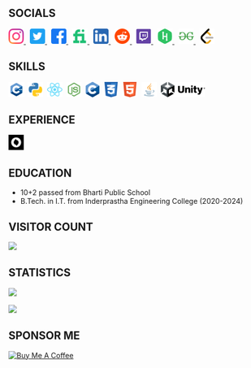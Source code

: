 ## **SOCIALS**

<p>
<a href="https://www.instagram.com/faisalsaifii">
    <img src="https://github.com/faisalsaifii/faisalsaifii/blob/main/assets/icons/socials/Instagram.svg?raw=true" height= 30/>
</a>&nbsp;
<a href="https://www.twitter.com/faisalsaifiii">
    <img src="https://github.com/faisalsaifii/faisalsaifii/blob/main/assets/icons/socials/Twitter.svg?raw=true" height= 30/>
</a>&nbsp;
<a href="https://www.facebook.com/FaisalSaifiii/">
    <img src="https://github.com/faisalsaifii/faisalsaifii/blob/main/assets/icons/socials/Facebook.svg?raw=true" height= 30/>
</a>&nbsp;
<a href="https://www.fiverr.com/faisalsaifii">
    <img src="https://github.com/faisalsaifii/faisalsaifii/blob/main/assets/icons/socials/Fiverr.svg?raw=true" height= 30/>
</a>&nbsp;
<a href="https://www.linkedin.com/in/faisalsaifii/">
    <img src="https://github.com/faisalsaifii/faisalsaifii/blob/main/assets/icons/socials/Linkedin.svg?raw=true" height= 30/>
</a>&nbsp;
<a href="https://www.reddit.com/user/FaisalSaifii">
    <img src="https://github.com/faisalsaifii/faisalsaifii/blob/main/assets/icons/socials/Reddit.svg?raw=true" height= 30/>
</a>&nbsp;
<a href="https://www.twitch.tv/faisalsaifii">
    <img src="https://github.com/faisalsaifii/faisalsaifii/blob/main/assets/icons/socials/Twitch.svg?raw=true" height= 30/>
</a>&nbsp;
<a href="https://www.hackerrank.com/faisalsaifi">
    <img src="https://github.com/faisalsaifii/faisalsaifii/blob/main/assets/icons/socials/hackerrank.svg?raw=true" height= 30/>
</a>&nbsp;
<a href="https://auth.geeksforgeeks.org/user/faisalsaifi">
    <img src="https://github.com/faisalsaifii/faisalsaifii/blob/main/assets/icons/socials/gfg.svg?raw=true" height= 30/>
</a>&nbsp;
<a href="https://leetcode.com/faisalsaifi/">
    <img src="https://github.com/faisalsaifii/faisalsaifii/blob/main/assets/icons/socials/leetcode.svg?raw=true" height= 30/>
</a>
</p>

## **SKILLS**

<p>
<img src="https://github.com/faisalsaifii/faisalsaifii/blob/main/assets/icons/skills/CPP.svg?raw=true" height= 30/> &nbsp;<img src="https://github.com/faisalsaifii/faisalsaifii/blob/main/assets/icons/skills/Python.svg?raw=true" height= 30/> &nbsp;<img src="https://github.com/faisalsaifii/faisalsaifii/blob/main/assets/icons/skills/React.svg?raw=true" height= 30/> &nbsp;<img src="https://github.com/faisalsaifii/faisalsaifii/blob/main/assets/icons/skills/Nodejs.svg?raw=true" height= 30/> &nbsp;<img src="https://github.com/faisalsaifii/faisalsaifii/blob/main/assets/icons/skills/c.png?raw=true" height= 30/> &nbsp;<img src="https://github.com/faisalsaifii/faisalsaifii/blob/main/assets/icons/skills/css.svg?raw=true" height= 30/> &nbsp;<img src="https://github.com/faisalsaifii/faisalsaifii/blob/main/assets/icons/skills/html.svg?raw=true" height= 30/> &nbsp;<img src="https://github.com/faisalsaifii/faisalsaifii/blob/main/assets/icons/skills/java.svg?raw=true" height= 30/> &nbsp;<img src="https://github.com/faisalsaifii/faisalsaifii/blob/main/assets/icons/skills/unity.png?raw=true" height= 30/>
</p>

## **EXPERIENCE**

<p>
<a href="https://juspay.in">
    <img src="https://github.com/faisalsaifii/faisalsaifii/blob/main/assets/icons/experience/juspay.png?raw=true" height= 30/>
</a>
</p>

## **EDUCATION**

-   10+2 passed from Bharti Public School
-   B.Tech. in I.T. from Inderprastha Engineering College (2020-2024)

## **VISITOR COUNT**

<img src="https://profile-counter.glitch.me/faisalsaifii/count.svg">

## **STATISTICS**

<p>
    <img width="48%" src="https://github-readme-stats.vercel.app/api?username=faisalsaifii&show_icons=true&theme=radical&count_private=true&include_all_commits=true" /></p><p>
    <img width="48%" src="https://github-readme-streak-stats.herokuapp.com/?user=faisalsaifii&theme=radical" />
</p>

## **SPONSOR ME**

<a href="https://www.buymeacoffee.com/FaisalSaifi" target="_blank"><img src="https://cdn.buymeacoffee.com/buttons/v2/default-yellow.png" alt="Buy Me A Coffee" style="height: 60px !important;width: 217px !important;" ></a>
